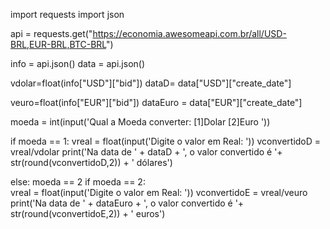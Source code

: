 import requests
import json
 
api = requests.get("https://economia.awesomeapi.com.br/all/USD-BRL,EUR-BRL,BTC-BRL")

info = api.json()
data = api.json()

vdolar=float(info["USD"]["bid"])
dataD= data["USD"]["create_date"]

veuro=float(info["EUR"]["bid"])
dataEuro = data["EUR"]["create_date"]

moeda = int(input('Qual a Moeda converter: [1]Dolar [2]Euro '))

if moeda == 1:
    vreal = float(input('Digite o valor em Real: '))
    vconvertidoD = vreal/vdolar
    print('Na data de ' + dataD + ', o valor convertido é '+ str(round(vconvertidoD,2)) + ' dólares')

else:
    moeda == 2
if moeda == 2:   
    vreal = float(input('Digite o valor em Real: '))
    vconvertidoE = vreal/veuro
    print('Na data de ' + dataEuro + ', o valor convertido é '+ str(round(vconvertidoE,2)) + ' euros')

